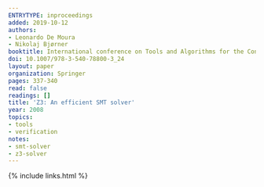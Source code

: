 ```yaml
---
ENTRYTYPE: inproceedings
added: 2019-10-12
authors:
- Leonardo De Moura
- Nikolaj Bjørner
booktitle: International conference on Tools and Algorithms for the Construction and Analysis of Systems
doi: 10.1007/978-3-540-78800-3_24
layout: paper
organization: Springer
pages: 337-340
read: false
readings: []
title: 'Z3: An efficient SMT solver'
year: 2008
topics:
- tools
- verification
notes:
- smt-solver
- z3-solver
---
```


{% include links.html %}
